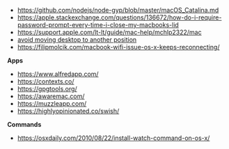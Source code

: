- https://github.com/nodejs/node-gyp/blob/master/macOS_Catalina.md
- https://apple.stackexchange.com/questions/136672/how-do-i-require-password-prompt-every-time-i-close-my-macbooks-lid
- https://support.apple.com/lt-lt/guide/mac-help/mchlp2322/mac
- [avoid moving desktop to another position](https://osxdaily.com/2011/11/12/stop-spaces-rearranging-mac-os-x/)
- https://filipmolcik.com/macbook-wifi-issue-os-x-keeps-reconnecting/

**Apps**

- https://www.alfredapp.com/
- https://contexts.co/
- https://gpgtools.org/
- https://awaremac.com/
- https://muzzleapp.com/
- https://highlyopinionated.co/swish/

**Commands**

- https://osxdaily.com/2010/08/22/install-watch-command-on-os-x/
